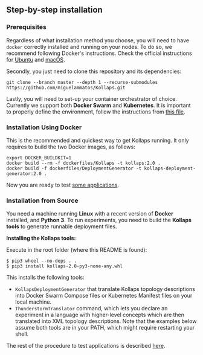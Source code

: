 ## Step-by-step installation

### Prerequisites <a name="pre">
Regardless of what installation method you choose, you will need to have `docker` correctly installed and running on your nodes.
To do so, we recommend following Docker's instructions. Check the official instructions for [Ubuntu](https://docs.docker.com/install/linux/docker-ce/ubuntu/) and [macOS](https://docs.docker.com/docker-for-mac/install/).

Secondly, you just need to clone this repository and its dependencies:
```
git clone --branch master --depth 1 --recurse-submodules https://github.com/miguelammatos/Kollaps.git
```

Lastly, you will need to set-up your container orchestrator of choice.
Currently we support both **Docker Swarm** and **Kubernetes**.
It is important to properly define the environment, follow the instructions from [this file](Orchestrators.md).
    
### Installation Using Docker <a name="docker-install">

This is the recommended and quickest way to get Kollaps running. It only requires to build the two Docker images, as follows:
```
export DOCKER_BUILDKIT=1
docker build --rm -f dockerfiles/Kollaps -t kollaps:2.0 .
docker build -f dockerfiles/DeploymentGenerator -t kollaps-deployment-generator:2.0 .
```
Now you are ready to test [some applications](../examples/).

### Installation from Source <a name="source">

You need a machine running **Linux** with a recent version of **Docker** installed, and **Python 3**.
To run experiments, you need to build the **Kollaps tools** to generate runnable deployment files.

**Installing the Kollaps tools:**

Execute in the root folder (where this README is found):
```
$ pip3 wheel --no-deps . .
$ pip3 install kollaps-2.0-py3-none-any.whl
```
This installs the following tools:
- `KollapsDeploymentGenerator` that translate Kollaps topology descriptions into Docker Swarm Compose files or Kubernetes Manifest files on your local machine.
- `ThunderstormTranslator` command, which lets you declare an experiment in a language with higher-level concepts which are then translated into XML topology descriptions.
Note that the examples below assume both tools are in your PATH, which might require restarting your shell.

The rest of the procedure to test applications is described [here](../examples/).
